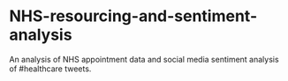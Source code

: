 # NHS-resourcing-and-sentiment-analysis
An analysis of NHS appointment data and social media sentiment analysis of #healthcare tweets.
